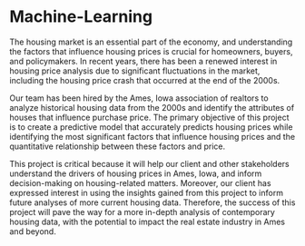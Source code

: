 # Machine-Learning

The housing market is an essential part of the economy, and understanding the factors that influence housing prices is crucial for homeowners, buyers, and policymakers. In recent years, there has been a renewed interest in housing price analysis due to significant fluctuations in the market, including the housing price crash that occurred at the end of the 2000s.

Our team has been hired by the Ames, Iowa association of realtors to analyze historical housing data from the 2000s and identify the attributes of houses that influence purchase price. The primary objective of this project is to create a predictive model that accurately predicts housing prices while identifying the most significant factors that influence housing prices and the quantitative relationship between these factors and price.

This project is critical because it will help our client and other stakeholders understand the drivers of housing prices in Ames, Iowa, and inform decision-making on housing-related matters. Moreover, our client has expressed interest in using the insights gained from this project to inform future analyses of more current housing data. Therefore, the success of this project will pave the way for a more in-depth analysis of contemporary housing data, with the potential to impact the real estate industry in Ames and beyond.
